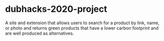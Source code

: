 # dubhacks-2020-project

A site and extension that allows users to search for a product by link, name, or photo and returns green products that have a lower carbon footprint and are well produced as alternatives.
